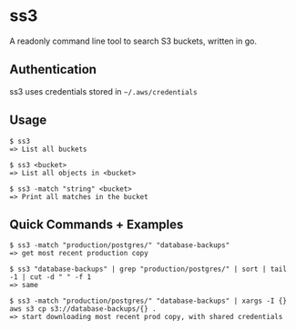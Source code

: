 # ss3

A readonly command line tool to search S3 buckets, written in go.

## Authentication

ss3 uses credentials stored in `~/.aws/credentials`

## Usage

```
$ ss3
=> List all buckets

$ ss3 <bucket>
=> List all objects in <bucket>

$ ss3 -match "string" <bucket>
=> Print all matches in the bucket
```

## Quick Commands + Examples

```
$ ss3 -match "production/postgres/" "database-backups"
=> get most recent production copy

$ ss3 "database-backups" | grep "production/postgres/" | sort | tail -1 | cut -d " " -f 1
=> same

$ ss3 -match "production/postgres/" "database-backups" | xargs -I {} aws s3 cp s3://database-backups/{} .
=> start downloading most recent prod copy, with shared credentials
```
